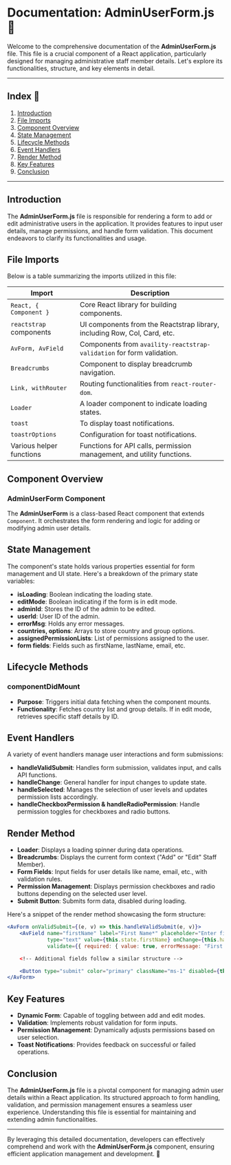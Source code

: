 # Documentation: **AdminUserForm.js** 📜

Welcome to the comprehensive documentation of the **AdminUserForm.js** file. This file is a crucial component of a React application, particularly designed for managing administrative staff member details. Let's explore its functionalities, structure, and key elements in detail.

---

## Index 📖

1. [Introduction](#introduction)
2. [File Imports](#file-imports)
3. [Component Overview](#component-overview)
4. [State Management](#state-management)
5. [Lifecycle Methods](#lifecycle-methods)
6. [Event Handlers](#event-handlers)
7. [Render Method](#render-method)
8. [Key Features](#key-features)
9. [Conclusion](#conclusion)

---

## Introduction

The **AdminUserForm.js** file is responsible for rendering a form to add or edit administrative users in the application. It provides features to input user details, manage permissions, and handle form validation. This document endeavors to clarify its functionalities and usage.

## File Imports

Below is a table summarizing the imports utilized in this file:

| Import                         | Description                                                                 |
|--------------------------------|-----------------------------------------------------------------------------|
| `React, { Component }`         | Core React library for building components.                                 |
| `reactstrap` components        | UI components from the Reactstrap library, including Row, Col, Card, etc.   |
| `AvForm, AvField`              | Components from `availity-reactstrap-validation` for form validation.       |
| `Breadcrumbs`                  | Component to display breadcrumb navigation.                                 |
| `Link, withRouter`             | Routing functionalities from `react-router-dom`.                            |
| `Loader`                       | A loader component to indicate loading states.                              |
| `toast`                        | To display toast notifications.                                             |
| `toastrOptions`                | Configuration for toast notifications.                                      |
| Various helper functions       | Functions for API calls, permission management, and utility functions.      |

## Component Overview

### **AdminUserForm** Component

The **AdminUserForm** is a class-based React component that extends `Component`. It orchestrates the form rendering and logic for adding or modifying admin user details.

## State Management

The component's state holds various properties essential for form management and UI state. Here's a breakdown of the primary state variables:

- **isLoading**: Boolean indicating the loading state.
- **editMode**: Boolean indicating if the form is in edit mode.
- **adminId**: Stores the ID of the admin to be edited.
- **userId**: User ID of the admin.
- **errorMsg**: Holds any error messages.
- **countries, options**: Arrays to store country and group options.
- **assignedPermissionLists**: List of permissions assigned to the user.
- **form fields**: Fields such as firstName, lastName, email, etc.

## Lifecycle Methods

### **componentDidMount**

- **Purpose**: Triggers initial data fetching when the component mounts.
- **Functionality**: Fetches country list and group details. If in edit mode, retrieves specific staff details by ID.

## Event Handlers

A variety of event handlers manage user interactions and form submissions:

- **handleValidSubmit**: Handles form submission, validates input, and calls API functions.
- **handleChange**: General handler for input changes to update state.
- **handleSelected**: Manages the selection of user levels and updates permission lists accordingly.
- **handleCheckboxPermission & handleRadioPermission**: Handle permission toggles for checkboxes and radio buttons.

## Render Method

- **Loader**: Displays a loading spinner during data operations.
- **Breadcrumbs**: Displays the current form context ("Add" or "Edit" Staff Member).
- **Form Fields**: Input fields for user details like name, email, etc., with validation rules.
- **Permission Management**: Displays permission checkboxes and radio buttons depending on the selected user level.
- **Submit Button**: Submits form data, disabled during loading.

Here's a snippet of the render method showcasing the form structure:

```jsx
<AvForm onValidSubmit={(e, v) => this.handleValidSubmit(e, v)}>
    <AvField name="firstName" label="First Name*" placeholder="Enter first name here" 
             type="text" value={this.state.firstName} onChange={this.handleChange} 
             validate={{ required: { value: true, errorMessage: "First name is required" } }} />

    <!-- Additional fields follow a similar structure -->

    <Button type="submit" color="primary" className="ms-1" disabled={this.state.isLoading}> Submit </Button>
</AvForm>
```

## Key Features

- **Dynamic Form**: Capable of toggling between add and edit modes.
- **Validation**: Implements robust validation for form inputs.
- **Permission Management**: Dynamically adjusts permissions based on user selection.
- **Toast Notifications**: Provides feedback on successful or failed operations.

## Conclusion

The **AdminUserForm.js** file is a pivotal component for managing admin user details within a React application. Its structured approach to form handling, validation, and permission management ensures a seamless user experience. Understanding this file is essential for maintaining and extending admin functionalities.

---

By leveraging this detailed documentation, developers can effectively comprehend and work with the **AdminUserForm.js** component, ensuring efficient application management and development. 🎉